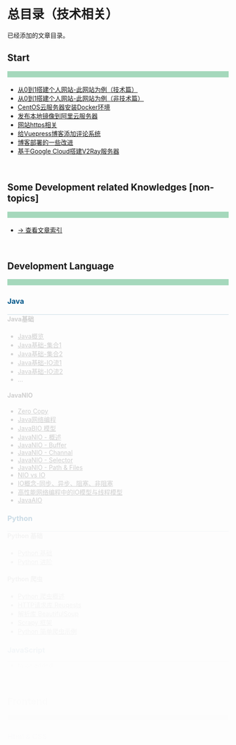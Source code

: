 # 总目录（技术相关）

已经添加的文章目录。



## Start

<div style="height:14px;background-color:#a5d8bc" />
<br>

- [从0到1搭建个人网站-此网站为例（技术篇）](/start/BuildThisSiteTech.html)
- [从0到1搭建个人网站-此网站为例（非技术篇）](/start/BuildThisSiteNonTech.html)
- [CentOS云服务器安装Docker环境](/start/CentosDockerInstall.html)
- [发布本地镜像到阿里云服务器](/start/PushLocalImageToAliyun.html)
- [网站https相关](/start/HttpsUpgrade.html)
- [给Vuepress博客添加评论系统](/start/AddBlogComment.html)
- [博客部署的一些改进](/start/BlogDeployment.html)
- [基于Google Cloud搭建V2Ray服务器](/start/V2RayWithGoogleCloud.html)


<!-- comment -->


<br>

## Some Development related Knowledges [non-topics]

<div style="height:14px;background-color:#a5d8bc" />
<br>

- [-> 查看文章索引](/SomeKnowledges/)


<!-- comment -->


<br>

## Development Language

<div style="height:14px;background-color:#a5d8bc" />
<br>



### Java

<div style="height:1px;background-color:#00578a;opacity:0.2;margin-top:6px" />

#### Java基础

- [Java概览](/DevLanguage/Java/JavaBasic/)
- [Java基础-集合1](/DevLanguage/Java/JavaBasic/Java基础-集合1.html)
- [Java基础-集合2](/DevLanguage/Java/JavaBasic/Java基础-集合2.html)
- [Java基础-IO流1](/DevLanguage/Java/JavaBasic/Java基础-IO流1.html)
- [Java基础-IO流2](/DevLanguage/Java/JavaBasic/Java基础-IO流2.html)
- ... 

#### JavaNIO

- [Zero Copy](/DevLanguage/Java/JavaNIO/ZeroCopy.html)
- [Java网络编程](/DevLanguage/Java/JavaNIO/Java%E7%BD%91%E7%BB%9C%E7%BC%96%E7%A8%8B.html)
- [JavaBIO 模型](/DevLanguage/Java/JavaNIO/JavaBIO.html)
- [JavaNIO - 概述](/DevLanguage/Java/JavaNIO/JavaNIO-%E6%A6%82%E8%BF%B0.html)
- [JavaNIO - Buffer](/DevLanguage/Java/JavaNIO/JavaNIO-Buffer.html)
- [JavaNIO - Channal](/DevLanguage/Java/JavaNIO/JavaNIO-Channal.html)
- [JavaNIO - Selector](/DevLanguage/Java/JavaNIO/JavaNIO-Selector.html)
- [JavaNIO - Path & Files](/DevLanguage/Java/JavaNIO/JavaNIO-Path&Files.html)
- [NIO vs IO](/DevLanguage/Java/JavaNIO/NIO%20vs%20IO.html)
- [ IO概念-同步、异步、阻塞、非阻塞](/DevLanguage/Java/JavaNIO/IOTheory.html)
- [高性能网络编程中的IO模型与线程模型](/DevLanguage/Java/JavaNIO/IOModelAndThreadModel.html)
- [JavaAIO](/DevLanguage/Java/JavaNIO/JavaAIO.html)



### Python

<div style="height:1px;background-color:#00578a;opacity:0.2;margin-top:6px" />

#### Python 基础

- [Python 基础](/DevLanguage/Python/PythonBasic.html)
- [Python 进阶](/DevLanguage/Python/PythonAdvanced.html)

#### Python 爬虫

- [Python 爬虫概述](/DevLanguage/Python/Spider/)
- [HTTP请求库 Reuqests](/DevLanguage/Python/Spider/Requests.html)
- [解析库 BeautifulSoup](/DevLanguage/Python/Spider/BeautifulSoup.html)
- [Scrapy 框架](/DevLanguage/Python/Spider/Scrapy.html)
- [Python 简单爬虫示例](/DevLanguage/Python/Spider/Cases.html)



### JavaScript

<div style="height:1px;background-color:#00578a;opacity:0.2;margin-top:6px" />

- to be added


<!-- comment -->


<br>

## Frontend

<div style="height:14px;background-color:#a5d8bc" />
<br>



### Html & CSS

<div style="height:1px;background-color:#00578a;opacity:0.2;margin-top:6px" />

- to be added ...



### JavaScript

<div style="height:1px;background-color:#00578a;opacity:0.2;margin-top:6px" />

- to be added ...



### Nodejs

<div style="height:1px;background-color:#00578a;opacity:0.2;margin-top:6px" />

- [npm 基本使用](/Frontend/Nodejs/npm.html)
- to be added ...



### React

<div style="height:1px;background-color:#00578a;opacity:0.2;margin-top:6px" />

- to be added ...



### Vue

<div style="height:1px;background-color:#00578a;opacity:0.2;margin-top:6px" />

- [Vue 实例以及生命周期](/Frontend/Vue/VueStart.html)



### Webpack

<div style="height:1px;background-color:#00578a;opacity:0.2;margin-top:6px" />

- [webpack 入门](/Frontend/Webpack/WebpackStart.html)
- to be added ...


<!-- comment -->


<br>

## Architect

<div style="height:14px;background-color:#a5d8bc" />
<br>



### Load Balance

<div style="height:1px;background-color:#00578a;opacity:0.2;margin-top:6px" />

- [负载均衡相关知识](/Architect/LoadBalance.html)



### Serverless

<div style="height:1px;background-color:#00578a;opacity:0.2;margin-top:6px" />

- [Serverless 基本概念入门](/Architect/Serverless/ServerlessBase.html)



### Servers Related

<div style="height:1px;background-color:#00578a;opacity:0.2;margin-top:6px" />

- [Nginx 从入门到实践](/Architect/Servers/nginx.html)
- to be added ...


<!-- comment -->


<br>

## Data Storage

<div style="height:14px;background-color:#a5d8bc" />
<br>

[快速理解数据库全景图](/DataStorage/Overview.html)



### Neo4j

<div style="height:1px;background-color:#00578a;opacity:0.2;margin-top:6px" />

- [Neo4j基础入门](/DataStorage/neo4j/Neo4jStart.html)
- [查询语言Cypher](/DataStorage/neo4j/Cypher.html)
- [How to migrate from a relational database to Neo4j](/DataStorage/neo4j/NorthwindGraph.html)


<!-- comment -->


<br>

## DevOps

<div style="height:14px;background-color:#a5d8bc" />
<br>



### Docker

<div style="height:1px;background-color:#00578a;opacity:0.2;margin-top:6px" />

- [Docker - 基本介绍](/DevOps/Docker/Docker.html)
- [Docker - 进入容器的方式](/DevOps/Docker/Docker_Enter.html)
- [Docker - 常用基本命令](/DevOps/Docker/Docker_Commands.html)
- [Docker Case - Nginx基本部署](/DevOps/Docker/DockerCase_Nginx.html)
- [Docker Case - Springboot项目部署](/DevOps/Docker/DockerCase_Springboot.html)
- [Docker Compose](/DevOps/Docker/Docker_Compose.html)
- [Docker Machine](/DevOps/Docker/Docker_Machine.html)



### Ansible

<div style="height:1px;background-color:#00578a;opacity:0.2;margin-top:6px" />

- [Ansible 入门](/DevOps/Ansible/AnsibleStart.html)



### Git

<div style="height:1px;background-color:#00578a;opacity:0.2;margin-top:6px" />

- [Git 常用命令](/DevOps/Git/GitUsage.html)  - *(持续添加)*
- [Git Case总结](/DevOps/Git/GitCase.html) - *(持续添加)*


<!-- comment -->


<br>

## 分布式系统

<div style="height:14px;background-color:#a5d8bc" />
<br>



### 分布式理论

<div style="height:1px;background-color:#00578a;opacity:0.2;margin-top:6px" />

- [分布式与集群](/DistributedSystem/Theory/DistributedVsCluster.html)
- [事务、ACID、CAP、一致性、BASE](/DistributedSystem/Theory/ACID-CAP-%E4%B8%80%E8%87%B4%E6%80%A7-BASE.html)
- [一致性算法(2PC、3PC、Paxos、Raft、ZAB ...)](/DistributedSystem/Theory/ConsistencyAlgorithm.html)



### 分布式协调服务

<div style="height:1px;background-color:#00578a;opacity:0.2;margin-top:6px" />

#### Zookeeper

- [Zookeeper 入门](/DistributedSystem/ZookeeperEtcdRelated/zk_1.html)
- [Zookeeper 安装](/DistributedSystem/ZookeeperEtcdRelated/zk_2.html)
- [Zookeeper 内部原理](/DistributedSystem/ZookeeperEtcdRelated/zk_3.html)
- [Zookeeper 实战](/DistributedSystem/ZookeeperEtcdRelated/zk_4.html)

#### Others

- [Zookeeper与Etcd的对比](/DistributedSystem/ZookeeperEtcdRelated/zk_vs_etcd.html)



### 分布式消息/流平台

<div style="height:1px;background-color:#00578a;opacity:0.2;margin-top:6px" />

- [消息队列相关知识](/DistributedSystem/DistributedMessageStreamPlatform/MQTheory.html)

#### Kafka

- [kafka](/DistributedSystem/DistributedMessageStreamPlatform/Kafka.html)

#### Pulsar

- to be added ...



### 分布式系统基础框架Hadoop

<div style="height:1px;background-color:#00578a;opacity:0.2;margin-top:6px" />

- [Hadoop入门](/DistributedSystem/Hadoop/)
- [Hadoop安装初体验](/DistributedSystem/Hadoop/HadoopInstall.html)
- [HDFS](/DistributedSystem/Hadoop/hdfs.html)
- [MapReduce](/DistributedSystem/Hadoop/MapReduce.html)
- [Hive](/DistributedSystem/Hadoop/hive.html)
- [HBase](/DistributedSystem/Hadoop/hbase.html)


<!-- comment -->


<br>

## Big Data Platform

<div style="height:14px;background-color:#a5d8bc" />
<br>



### Splunk

<div style="height:1px;background-color:#00578a;opacity:0.2;margin-top:6px" />

- [Splunk Start基础](/BigData/Splunk/SplunkStart.html)



### ELK Stack

<div style="height:1px;background-color:#00578a;opacity:0.2;margin-top:6px" />

- [Elasticsearch 概念与总结](/BigData/ELK/ESConcepts-base.html)
- [Elasticsearch 原理-分布式特性](/BigData/ELK/ESConcepts-cluster.html)
- [Elasticsearch 原理-索引](/BigData/ELK/ESConcepts-index.html)
- [Elasticsearch 原理-分词器 & 搜索相关性](/BigData/ELK/ESConcepts-AnalysisAndRelated.html)
- [Elasticsearch Index-基本操作与并发](/BigData/ELK/ESIndex-basicoperation.html)
- [Elasticsearch Index-Mapping & Setting](/BigData/ELK/ESIndex-mapping.html)
- [Elasticsearch Index-Index Template](/BigData/ELK/ESIndex-IndexTemplate.html)
- [Elasticsearch Index-Text Analysis](/BigData/ELK/ESIndex-TextAnalysis.html)
- [Elasticsearch Index-Ingest & Script](/BigData/ELK/ESIndex-IngestAndScript.html)
- [Elasticsearch 使用-基本CRUD](/BigData/ELK/ESUsage-crud.html)
- [Elasticsearch 搜索-搜索相关](/BigData/ELK/ESSearch-search.html)
- [Elasticsearch 搜索-查询DSL](/BigData/ELK/ESSearch-queryDSL.html)
- [Elasticsearch 搜索-聚合](/BigData/ELK/ESSearch-aggregation.html)
- to be added ...


<!-- comment -->


<br>

## Algorithm & Machine Learning

<div style="height:14px;background-color:#a5d8bc" />
<br>



### Algorithm

<div style="height:1px;background-color:#00578a;opacity:0.2;margin-top:6px" />

- [Algorithm Start](/AMachineLearning/Algorithm/)



### Machine Learning

<div style="height:1px;background-color:#00578a;opacity:0.2;margin-top:6px" />

- to be added ...


<!-- comment -->


<br>

## Computer Science

<div style="height:14px;background-color:#a5d8bc" />
<br>



### Network

<div style="height:1px;background-color:#00578a;opacity:0.2;margin-top:6px" />

- [网络基础名词概念](/ComputerScience/Network/NetworkTerms.html)
- [网络基础知识](/ComputerScience/Network/NetworkBase.html)


<!-- comment -->


<style scoped>
    h3{
        color: #00578a;
    }
</style>